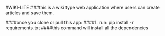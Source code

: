 #WIKI-LITE
###this is a wiki type web application where users can create articles and save them.

####once you clone or pull this app:
####1. run: pip install -r requirements.txt
####this command will install all the dependencies
